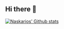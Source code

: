 ## Hi there 👋

<!--
**Naskarios/Naskarios** is a ✨ _special_ ✨ repository because its `README.md` (this file) appears on your GitHub profile.


-->

[![Naskarios' Github stats](https://github-readme-stats.vercel.app/api?username=Naskarios)](https://github.com/anuraghazra/github-readme-stats)
